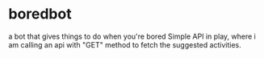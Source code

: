 # boredbot
 a bot that gives things to do when you're bored
 Simple API in play, where i am calling an api with "GET" method to fetch the suggested activities.